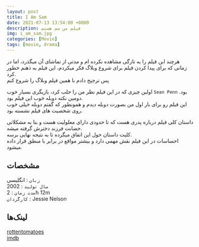 ```yaml
---
layout: post
title: I Am Sam
date: 2021-07-13 13:54:00 +0000
description: فیلم من سم هستم
img: i_am_sam.jpg
categories: [Movie]
tags: [movie, drama]
---
```


هرچند این فیلم را به تازگی مشاهده نکرده ام و مدتی از تماشای آن میگذرد، اما در زمانی که برای پیدا کردن فیلم برای شروع وبلاگ فکر میکردم، این فیلم به ذهنم خطور کرد.  
پس ترجیح دادم با همین فیلم وبلاگ را شروع کنم  

اولین چیزی که در این فیلم نظر من را جلب کرد، بازیگری بسیار خوب `Sean Penn` بود.  دومین نکته دوبله خوب این فیلم بود.  
این فیلم رو برای بار اول من بصورت دوبله دیدم و همونطور که گفتم دوبله خیلی خوب روی شخصیت های فیلم نشسته بود.  

داستان کلی فیلم درباره پدری هست که تا حدودی دارای معلولیت هست و بنا به مشکلاتی حضانت فرزند دخترش گرفته میشه.  
کلیت داستان حول این اتفاق میگرده تا به نتیجه نهایی برسه.  
احساسات در این فیلم نقش مهمی دارد و بیشتر مواقع در برابر با منطق قرار داده میشود.  

## مشخصات

`زبان` : انگلیسی  
`سال تولید` : 2002  
`مدت زمان` : 2h 12m  
`کارگردان` : Jessie Nelson  

## لینک‌ها

[rottentomatoes](https://www.rottentomatoes.com/m/i_am_sam)  
[imdb](https://www.imdb.com/title/tt0277027/)